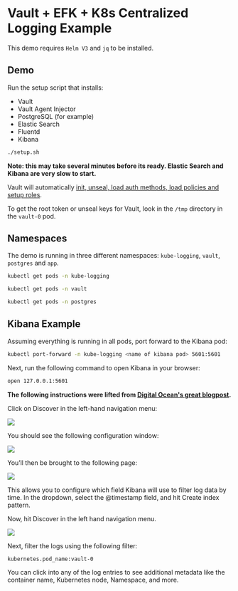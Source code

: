 # Vault + EFK + K8s Centralized Logging Example

This demo requires `Helm V3` and `jq` to be installed.

## Demo

Run the setup script that installs:

* Vault
* Vault Agent Injector
* PostgreSQL (for example)
* Elastic Search
* Fluentd
* Kibana

```bash
./setup.sh
```
**Note: this may take several minutes before its ready. Elastic Search and Kibana are very slow to start.**

Vault will automatically [init, unseal, load auth methods, load policies and setup roles](https://github.com/jasonodonnell/vault-agent-demo/blob/efk/configs/bootstrap.sh).

To get the root token or unseal keys for Vault, look in the `/tmp` directory in the `vault-0` pod.

## Namespaces

The demo is running in three different namespaces: `kube-logging`, `vault`, `postgres` and `app`.

```bash
kubectl get pods -n kube-logging

kubectl get pods -n vault

kubectl get pods -n postgres
```

## Kibana Example

Assuming everything is running in all pods, port forward to the Kibana pod:

```bash
kubectl port-forward -n kube-logging <name of kibana pod> 5601:5601
```

Next, run the following command to open Kibana in your browser:

```bash
open 127.0.0.1:5601
```

**The following instructions were lifted from [Digital Ocean's great blogpost](https://www.digitalocean.com/community/tutorials/how-to-set-up-an-elasticsearch-fluentd-and-kibana-efk-logging-stack-on-kubernetes).**

Click on Discover in the left-hand navigation menu:

![](https://assets.digitalocean.com/articles/kubernetes_efk/kibana_discover.png)

You should see the following configuration window:

![](https://assets.digitalocean.com/articles/kubernetes_efk/kibana_index.png)

You’ll then be brought to the following page:

![](https://assets.digitalocean.com/articles/kubernetes_efk/kibana_index_settings.png)

This allows you to configure which field Kibana will use to filter log data by time. In the dropdown, select the @timestamp field, and hit Create index pattern.

Now, hit Discover in the left hand navigation menu.

![](https://assets.digitalocean.com/articles/kubernetes_efk/kibana_logs.png)

Next, filter the logs using the following filter:
```
kubernetes.pod_name:vault-0
```

You can click into any of the log entries to see additional metadata like the container name, Kubernetes node, Namespace, and more.
